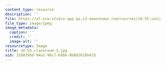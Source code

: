 ```yaml
---
content_type: resource
description: ''
file: https://ol-ocw-studio-app-qa.s3.amazonaws.com/courses/16-55-ionized-gases-fall-2014/31b0356d94a196c7bdbb0b0d2618b433_16-55_classroom-1.jpg
file_type: image/jpeg
image_metadata:
  caption: ''
  credit: ''
  image-alt: ''
resourcetype: Image
title: 16-55_classroom-1.jpg
uid: 31b0356d-94a1-96c7-bdbb-0b0d2618b433
---
```

